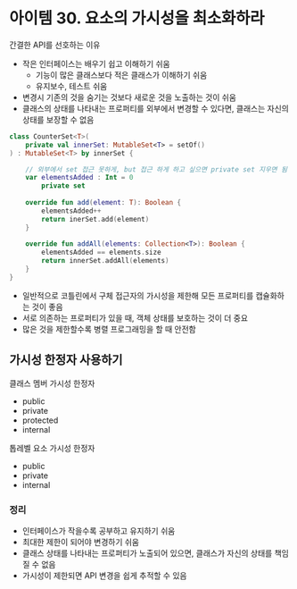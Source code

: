 # 아이템 30. 요소의 가시성을 최소화하라

간결한 API를 선호하는 이유
- 작은 인터페이스는 배우기 쉽고 이해하기 쉬움
  - 기능이 많은 클래스보다 적은 클래스가 이해하기 쉬움
  - 유지보수, 테스트 쉬움
- 변경시 기존의 것을 숨기는 것보다 새로운 것을 노출하는 것이 쉬움
- 클래스의 상태를 나타내는 프로퍼티를 외부에서 변경할 수 있다면, 클래스는 자신의 상태를 보장할 수 없음

```kotlin
class CounterSet<T>(
    private val innerSet: MutableSet<T> = setOf()
) : MutableSet<T> by innerSet {

    // 외부에서 set 접근 못하게, but 접근 하게 하고 싶으면 private set 지우면 됨
    var elementsAdded : Int = 0
        private set
        
    override fun add(element: T): Boolean {
        elementsAdded++
        return inerSet.add(element)
    }
    
    override fun addAll(elements: Collection<T>): Boolean {
        elementsAdded == elements.size
        return innerSet.addAll(elements)
    }
}
```
- 일반적으로 코틀린에서 구체 접근자의 가시성을 제한해 모든 프로퍼티를 캡슐화하는 것이 좋음
- 서로 의존하는 프로퍼티가 있을 때, 객체 상태를 보호하는 것이 더 중요
- 많은 것을 제한할수록 병렬 프로그래밍을 할 때 안전함

## 가시성 한정자 사용하기
클래스 멤버 가시성 한정자
- public
- private
- protected
- internal

톱레벨 요소 가시성 한정자
- public
- private
- internal

### 정리
- 인터페이스가 작을수록 공부하고 유지하기 쉬움
- 최대한 제한이 되어야 변경하기 쉬움
- 클래스 상태를 나타내는 프로퍼티가 노출되어 있으면, 클래스가 자신의 상태를 책임질 수 없음
- 가시성이 제한되면 API 변경을 쉽게 추적할 수 있음
